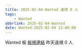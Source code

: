 ```yaml
---
title: 2025-02-04-Wanted 違規 0 人
tags:
    - Wanted
abbrlink: 2025-02-04-Wanted
date: Wanted-2025-02-04 12:00:00
---
```

Wanted 板 [板規連結](https://www.ptt.cc/bbs/Wanted/M.1608829773.A.D3B.html)
昨天違規 0 人
